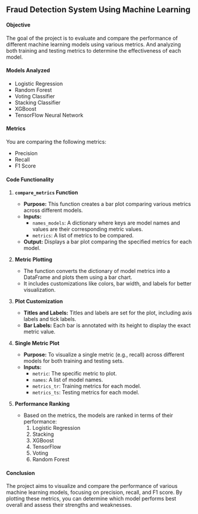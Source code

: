 ## Fraud Detection System Using Machine Learning

#### **Objective**
The goal of the project is to evaluate and compare the performance of different machine learning models using various metrics. And analyzing both training and testing metrics to determine the effectiveness of each model.

#### **Models Analyzed**
- Logistic Regression
- Random Forest
- Voting Classifier
- Stacking Classifier
- XGBoost
- TensorFlow Neural Network

#### **Metrics**
You are comparing the following metrics:
- Precision
- Recall
- F1 Score

#### **Code Functionality**
1. **`compare_metrics` Function**
   - **Purpose:** This function creates a bar plot comparing various metrics across different models.
   - **Inputs:**
     - `names_models`: A dictionary where keys are model names and values are their corresponding metric values.
     - `metrics`: A list of metrics to be compared.
   - **Output:** Displays a bar plot comparing the specified metrics for each model.

2. **Metric Plotting**
   - The function converts the dictionary of model metrics into a DataFrame and plots them using a bar chart.
   - It includes customizations like colors, bar width, and labels for better visualization.

3. **Plot Customization**
   - **Titles and Labels:** Titles and labels are set for the plot, including axis labels and tick labels.
   - **Bar Labels:** Each bar is annotated with its height to display the exact metric value.

4. **Single Metric Plot**
   - **Purpose:** To visualize a single metric (e.g., recall) across different models for both training and testing sets.
   - **Inputs:**
     - `metric`: The specific metric to plot.
     - `names`: A list of model names.
     - `metrics_tr`: Training metrics for each model.
     - `metrics_ts`: Testing metrics for each model.

5. **Performance Ranking**
   - Based on the metrics, the models are ranked in terms of their performance:
     1. Logistic Regression
     2. Stacking
     3. XGBoost
     4. TensorFlow
     5. Voting
     6. Random Forest

#### **Conclusion**
The project aims to visualize and compare the performance of various machine learning models, focusing on precision, recall, and F1 score. By plotting these metrics, you can determine which model performs best overall and assess their strengths and weaknesses.
